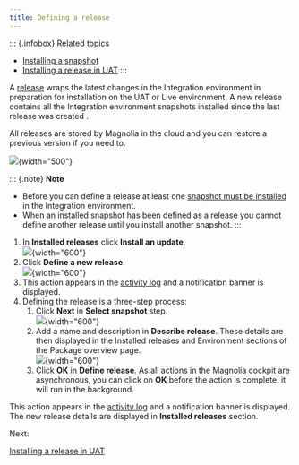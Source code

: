 ```yaml
---
title: Defining a release
---
```


::: {.infobox}
Related topics

-   [Installing a
    snapshot](/Magnolia+Cloud/Installing+updates+using+the+Magnolia+cockpit/Installing+a+snapshot)
-   [Installing a release in
    UAT](/Magnolia+Cloud/Installing+updates+using+the+Magnolia+cockpit/Installing+a+release+in+UAT)
:::

A
[release](/Magnolia+Cloud/Cockpit/Magnolia+cockpit+concepts#Siterelease)
wraps the latest changes in the Integration environment in preparation
for installation on the UAT or Live environment. A new release contains
all the Integration environment snapshots installed since the last
release was created .

All releases are stored by Magnolia in the cloud and you can restore a
previous version if you need to.

![](/assets/cloud/mnow-define-site-release_v3.png){width="500"}

::: {.note}
**Note**

-   Before you can define a release at least one [snapshot must be
    installed](/Magnolia+Cloud/Installing+updates+using+the+Magnolia+cockpit/Installing+a+snapshot)
    in the Integration environment.
-   When an installed snapshot has been defined as a release you cannot
    define another release until you install another snapshot.
:::

1.  In **Installed releases** click **Install an update**.\
    ![](/assets/cloud/InstallSite1_scope_v2.png){width="600"}
2.  Click **Define a new release**.\
    ![](/assets/cloud/define-new-release%20(1).png){width="600"}
3.  This action appears in the [activity
    log](/Magnolia+Cloud/Cockpit/Understanding+activity+logs) and a
    notification banner is displayed.
4.  Defining the release is a three-step process:
    1.  Click **Next** in **Select snapshot** step.\
        ![](/assets/cloud/InstallSIte3a.png){width="600"}
    2.  Add a name and description in **Describe release**. These
        details are then displayed in the Installed releases and
        Environment sections of the Package overview page.\
        ![](/assets/cloud/describe-release.png){width="600"}
    3.  Click **OK** in **Define release**. As all actions in the
        Magnolia cockpit are asynchronous, you can click on **OK**
        before the action is complete: it will run in the background.

This action appears in the [activity
log](/Magnolia+Cloud/Cockpit/Understanding+activity+logs) and a
notification banner is displayed. The new release details are displayed
in **Installed releases** section.

Next:

[Installing a release in
UAT](/Magnolia+Cloud/Installing+updates+using+the+Magnolia+cockpit/Installing+a+release+in+UAT)

<!-- ```{=html}
<!-- Original Confluence content:

<ac:structured-macro ac:name="html-wrap" ac:schema-version="1" ac:macro-id="effad116-e9c4-46f6-86b7-b8ae58e9afa0"><ac:parameter ac:name="align">right</ac:parameter><ac:parameter ac:name="float">right</ac:parameter><ac:parameter ac:name="class">menu</ac:parameter><ac:parameter ac:name="atlassian-macro-output-type">BLOCK</ac:parameter><ac:rich-text-body><p>Related topics</p><ul><li><ac:link><ri:page ri:content-title="Installing a snapshot" /></ac:link></li><li><ac:link><ri:page ri:content-title="Installing a release in UAT" /></ac:link></li></ul></ac:rich-text-body></ac:structured-macro><p>A <ac:link ac:anchor="Siterelease"><ri:page ri:content-title="Magnolia cockpit concepts" /><ac:plain-text-link-body><![CDATA[release]]></ac:plain-text-link-body></ac:link> wraps the latest <ac:inline-comment-marker ac:ref="aa1f7ee9-040b-4980-bb4b-5bd5f3caf20d"> changes </ac:inline-comment-marker> in the Integration environment in preparation for installation on the UAT or Live environment. A new release contains all the Integration environment snapshots installed since the last release was created <ac:inline-comment-marker ac:ref="98a69933-012a-4d69-9b0b-9f04c6de0179"> . </ac:inline-comment-marker>&nbsp;</p><p>All releases are stored by Magnolia in the cloud and you can restore a previous version if you need to.</p><p><ac:image ac:width="500"><ri:attachment ri:filename="mnow-define-site-release_v3.png" /></ac:image></p><p><br /></p><ac:structured-macro ac:name="note" ac:schema-version="1" ac:macro-id="d7d2f7fa-f30a-4601-aca8-c1f21b41a944"><ac:parameter ac:name="title">Note</ac:parameter><ac:rich-text-body><ul class="_mce_tagged_br"><li>Before you can define a release at least one&nbsp;<ac:link><ri:page ri:content-title="Installing a snapshot" /><ac:plain-text-link-body><![CDATA[snapshot must be installed]]></ac:plain-text-link-body></ac:link>&nbsp;in the Integration environment.</li><li>When an installed snapshot has been defined as a release you cannot define another release until you install another snapshot.</li></ul></ac:rich-text-body></ac:structured-macro><ol><li>In <strong>Installed releases</strong> click&nbsp;<strong>Install an update</strong>.<br /><ac:image ac:width="600"><ri:attachment ri:filename="InstallSite1_scope_v2.png" /></ac:image></li><li>Click&nbsp;<strong>Define a new release</strong>. <br /><ac:image ac:width="600"><ri:attachment ri:filename="define-new-release (1).png" /></ac:image></li><li>This action appears in the&nbsp;<ac:link><ri:page ri:content-title="Understanding activity logs" /><ac:plain-text-link-body><![CDATA[activity log]]></ac:plain-text-link-body></ac:link>&nbsp;and a notification banner is displayed.</li><li>Defining the release is a three-step process:<ol><li>Click <strong>Next</strong> in <strong>Select snapshot</strong> step.&nbsp;<br /><ac:image ac:width="600"><ri:attachment ri:filename="InstallSIte3a.png" /></ac:image></li><li>Add a name and description in <strong>Describe release</strong>. These details are then displayed in the Installed releases and Environment sections of the Package overview page.&nbsp;<br /><ac:image ac:width="600"><ri:attachment ri:filename="describe-release.png" /></ac:image>&nbsp;</li><li>Click <strong>OK</strong> in <strong>Define release</strong>.&nbsp;As all actions in the Magnolia cockpit are asynchronous, you can click on&nbsp;<strong>OK</strong>&nbsp;before the action is complete: it will run in the background.&nbsp;</li></ol></li></ol><p>This action appears in the&nbsp;<ac:link><ri:page ri:content-title="Understanding activity logs" /><ac:plain-text-link-body><![CDATA[activity log]]></ac:plain-text-link-body></ac:link>&nbsp;and a notification banner is displayed. The new release details are displayed in <strong>Installed releases</strong> section.<br /><br /></p><p>Next:&nbsp;</p><ac:structured-macro ac:name="mgnl-aui-button-inline" ac:schema-version="1" ac:macro-id="672299e6-0761-4f0b-9d06-00bb9cbcc7cf"><ac:parameter ac:name="Type">
    Normal
   </ac:parameter><ac:parameter ac:name="IconClass">
    aui-iconfont-export
   </ac:parameter><ac:parameter ac:name="atlassian-macro-output-type">
    INLINE
   </ac:parameter><ac:rich-text-body><ac:link><ri:page ri:content-title="Installing a release in UAT" /></ac:link></ac:rich-text-body></ac:structured-macro>

-->
``` -->
